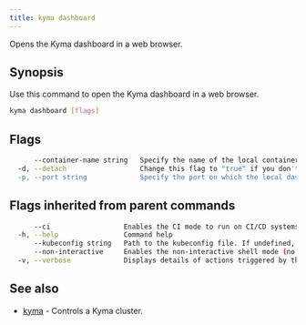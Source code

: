 ```yaml
---
title: kyma dashboard
---
```


Opens the Kyma dashboard in a web browser.

## Synopsis

Use this command to open the Kyma dashboard in a web browser.

```bash
kyma dashboard [flags]
```

## Flags

```bash
      --container-name string   Specify the name of the local container. (default "busola")
  -d, --detach                  Change this flag to "true" if you don't want to follow the logs of the local container.
  -p, --port string             Specify the port on which the local dashboard will be exposed. (default "3001")
```

## Flags inherited from parent commands

```bash
      --ci                  Enables the CI mode to run on CI/CD systems. It avoids any user interaction (such as no dialog prompts) and ensures that logs are formatted properly in log files (such as no spinners for CLI steps).
  -h, --help                Command help
      --kubeconfig string   Path to the kubeconfig file. If undefined, Kyma CLI uses the KUBECONFIG environment variable, or falls back "/$HOME/.kube/config".
      --non-interactive     Enables the non-interactive shell mode (no colorized output, no spinner)
  -v, --verbose             Displays details of actions triggered by the command.
```

## See also

* [kyma](#kyma-kyma)	 - Controls a Kyma cluster.

